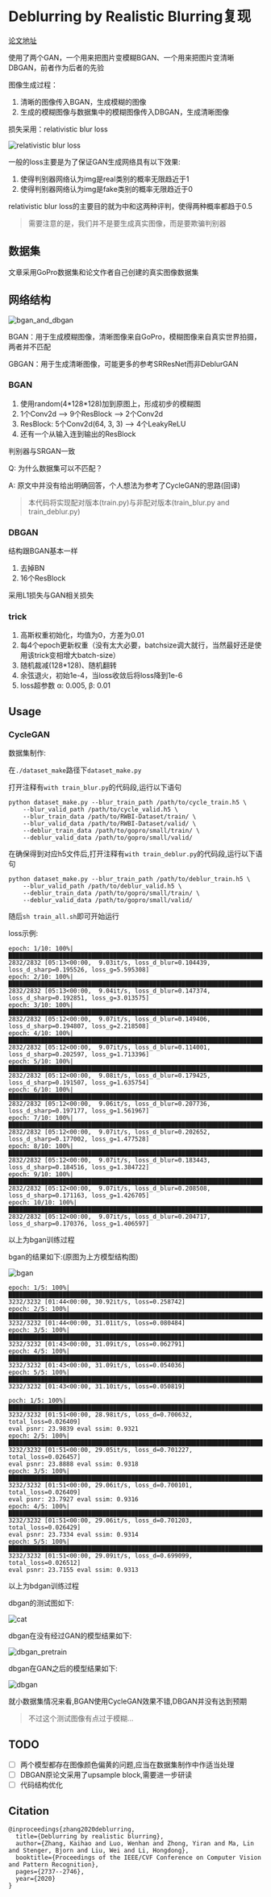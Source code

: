# Deblurring by Realistic Blurring复现

[论文地址](https://arxiv.org/pdf/2004.01860v2.pdf)

使用了两个GAN，一个用来把图片变模糊BGAN、一个用来把图片变清晰DBGAN，前者作为后者的先验

图像生成过程：

1. 清晰的图像传入BGAN，生成模糊的图像
2. 生成的模糊图像与数据集中的模糊图像传入DBGAN，生成清晰图像

损失采用：relativistic blur loss

![relativistic blur loss](./rbl.png)

一般的loss主要是为了保证GAN生成网络具有以下效果:

1. 使得判别器网络认为img是real类别的概率无限趋近于1
2. 使得判别器网络认为img是fake类别的概率无限趋近于0

relativistic blur loss的主要目的就为中和这两种评判，使得两种概率都趋于0.5

> 需要注意的是，我们并不是要生成真实图像，而是要欺骗判别器

## 数据集

文章采用GoPro数据集和论文作者自己创建的真实图像数据集

## 网络结构

![bgan_and_dbgan](./bgan_and_dbgan.png)

BGAN：用于生成模糊图像，清晰图像来自GoPro，模糊图像来自真实世界拍摄，两者并不匹配

GBGAN：用于生成清晰图像，可能更多的参考SRResNet而非DeblurGAN

### BGAN

1. 使用random(4\*128\*128)加到原图上，形成初步的模糊图
2. 1个Conv2d --> 9个ResBlock --> 2个Conv2d
3. ResBlock: 5个Conv2d(64, 3, 3) --> 4个LeakyReLU
4. 还有一个从输入连到输出的ResBlock

判别器与SRGAN一致

Q: 为什么数据集可以不匹配？

A: 原文中并没有给出明确回答，个人想法为参考了CycleGAN的思路(回译)

> 本代码将实现配对版本(train.py)与非配对版本(train_blur.py and train_deblur.py)

### DBGAN

结构跟BGAN基本一样

1. 去掉BN
2. 16个ResBlock

采用L1损失与GAN相关损失

### trick

1. 高斯权重初始化，均值为0，方差为0.01
2. 每4个epoch更新权重（没有太大必要，batchsize调大就行，当然最好还是使用该trick变相增大batch-size）
3. 随机裁减(128\*128)、随机翻转
4. 余弦退火，初始1e-4，当loss收敛后将loss降到1e-6
5. loss超参数 α: 0.005, β: 0.01

## Usage

### CycleGAN

数据集制作:

在`./dataset_make`路径下`dataset_make.py`

打开注释有`with train_blur.py`的代码段,运行以下语句

```shell
python dataset_make.py --blur_train_path /path/to/cycle_train.h5 \
	--blur_valid_path /path/to/cycle_valid.h5 \
	--blur_train_data /path/to/RWBI-Dataset/train/ \
	--blur_valid_data /path/to/RWBI-Dataset/valid/ \
	--deblur_train_data /path/to/gopro/small/train/ \
	--deblur_valid_data /path/to/gopro/small/valid/
```

在确保得到对应h5文件后,打开注释有`with train_deblur.py`的代码段,运行以下语句

```shell
python dataset_make.py --blur_train_path /path/to/deblur_train.h5 \
	--blur_valid_path /path/to/deblur_valid.h5 \
	--deblur_train_data /path/to/gopro/small/train/ \
	--deblur_valid_data /path/to/gopro/small/valid/
```

随后`sh train_all.sh`即可开始运行

loss示例:

```apl
epoch: 1/10: 100%|██████████████████████████████████████████████████████████████████████████████████████████████████████████████████████████████████████████████████████████████████████| 2832/2832 [05:13<00:00,  9.03it/s, loss_d_blur=0.104439, loss_d_sharp=0.195526, loss_g=5.595308]
epoch: 2/10: 100%|██████████████████████████████████████████████████████████████████████████████████████████████████████████████████████████████████████████████████████████████████████| 2832/2832 [05:13<00:00,  9.04it/s, loss_d_blur=0.147374, loss_d_sharp=0.192851, loss_g=3.013575]
epoch: 3/10: 100%|██████████████████████████████████████████████████████████████████████████████████████████████████████████████████████████████████████████████████████████████████████| 2832/2832 [05:12<00:00,  9.07it/s, loss_d_blur=0.149406, loss_d_sharp=0.194807, loss_g=2.218508]
epoch: 4/10: 100%|██████████████████████████████████████████████████████████████████████████████████████████████████████████████████████████████████████████████████████████████████████| 2832/2832 [05:12<00:00,  9.07it/s, loss_d_blur=0.114001, loss_d_sharp=0.202597, loss_g=1.713396]
epoch: 5/10: 100%|██████████████████████████████████████████████████████████████████████████████████████████████████████████████████████████████████████████████████████████████████████| 2832/2832 [05:12<00:00,  9.08it/s, loss_d_blur=0.179425, loss_d_sharp=0.191507, loss_g=1.635754]
epoch: 6/10: 100%|██████████████████████████████████████████████████████████████████████████████████████████████████████████████████████████████████████████████████████████████████████| 2832/2832 [05:12<00:00,  9.06it/s, loss_d_blur=0.207736, loss_d_sharp=0.197177, loss_g=1.561967]
epoch: 7/10: 100%|██████████████████████████████████████████████████████████████████████████████████████████████████████████████████████████████████████████████████████████████████████| 2832/2832 [05:12<00:00,  9.07it/s, loss_d_blur=0.202652, loss_d_sharp=0.177002, loss_g=1.477528]
epoch: 8/10: 100%|██████████████████████████████████████████████████████████████████████████████████████████████████████████████████████████████████████████████████████████████████████| 2832/2832 [05:12<00:00,  9.07it/s, loss_d_blur=0.183443, loss_d_sharp=0.184516, loss_g=1.384722]
epoch: 9/10: 100%|██████████████████████████████████████████████████████████████████████████████████████████████████████████████████████████████████████████████████████████████████████| 2832/2832 [05:12<00:00,  9.07it/s, loss_d_blur=0.208508, loss_d_sharp=0.171163, loss_g=1.426705]
epoch: 10/10: 100%|█████████████████████████████████████████████████████████████████████████████████████████████████████████████████████████████████████████████████████████████████████| 2832/2832 [05:12<00:00,  9.07it/s, loss_d_blur=0.204717, loss_d_sharp=0.170376, loss_g=1.406597]
```

以上为bgan训练过程

bgan的结果如下:(原图为上方模型结构图)

![bgan](/home/jkhu29/img-edit/deblur/blur.png)

```apl
epoch: 1/5: 100%|██████████████████████████████████████████████████████████████████████████████████████████████████████████████████████████████████████████████████████████████████████████████████████████████████████████████████████| 3232/3232 [01:44<00:00, 30.92it/s, loss=0.258742]
epoch: 2/5: 100%|██████████████████████████████████████████████████████████████████████████████████████████████████████████████████████████████████████████████████████████████████████████████████████████████████████████████████████| 3232/3232 [01:44<00:00, 31.01it/s, loss=0.080484]
epoch: 3/5: 100%|██████████████████████████████████████████████████████████████████████████████████████████████████████████████████████████████████████████████████████████████████████████████████████████████████████████████████████| 3232/3232 [01:43<00:00, 31.09it/s, loss=0.062791]
epoch: 4/5: 100%|██████████████████████████████████████████████████████████████████████████████████████████████████████████████████████████████████████████████████████████████████████████████████████████████████████████████████████| 3232/3232 [01:43<00:00, 31.09it/s, loss=0.054036]
epoch: 5/5: 100%|██████████████████████████████████████████████████████████████████████████████████████████████████████████████████████████████████████████████████████████████████████████████████████████████████████████████████████| 3232/3232 [01:43<00:00, 31.10it/s, loss=0.050819]

poch: 1/5: 100%|███████████████████████████████████████████████████████████████████████████████████████████████████████████████████████████████████████████████████████████████████████████████████████████████| 3232/3232 [01:51<00:00, 28.98it/s, loss_d=0.700632, total_loss=0.026409]
eval psnr: 23.9839 eval ssim: 0.9321
epoch: 2/5: 100%|███████████████████████████████████████████████████████████████████████████████████████████████████████████████████████████████████████████████████████████████████████████████████████████████| 3232/3232 [01:51<00:00, 29.05it/s, loss_d=0.701227, total_loss=0.026457]
eval psnr: 23.8888 eval ssim: 0.9318
epoch: 3/5: 100%|███████████████████████████████████████████████████████████████████████████████████████████████████████████████████████████████████████████████████████████████████████████████████████████████| 3232/3232 [01:51<00:00, 29.06it/s, loss_d=0.700101, total_loss=0.026409]
eval psnr: 23.7927 eval ssim: 0.9316
epoch: 4/5: 100%|███████████████████████████████████████████████████████████████████████████████████████████████████████████████████████████████████████████████████████████████████████████████████████████████| 3232/3232 [01:51<00:00, 29.06it/s, loss_d=0.701203, total_loss=0.026429]
eval psnr: 23.7334 eval ssim: 0.9314
epoch: 5/5: 100%|███████████████████████████████████████████████████████████████████████████████████████████████████████████████████████████████████████████████████████████████████████████████████████████████| 3232/3232 [01:51<00:00, 29.09it/s, loss_d=0.699099, total_loss=0.026512]
eval psnr: 23.7155 eval ssim: 0.9313
```

以上为bdgan训练过程

dbgan的测试图如下:

![cat](/home/jkhu29/img-edit/deblur/deblur.jpg)

dbgan在没有经过GAN的模型结果如下:

![dbgan_pretrain](./deblur_pretrain_result.jpg)

dbgan在GAN之后的模型结果如下:

![dbgan](./deblur_result.jpg)

就小数据集情况来看,BGAN使用CycleGAN效果不错,DBGAN并没有达到预期

> 不过这个测试图像有点过于模糊...

## TODO

- [ ] 两个模型都存在图像颜色偏黄的问题,应当在数据集制作中作适当处理
- [ ] DBGAN原论文采用了upsample block,需要进一步研读
- [ ] 代码结构优化

## Citation

```
@inproceedings{zhang2020deblurring,
  title={Deblurring by realistic blurring},
  author={Zhang, Kaihao and Luo, Wenhan and Zhong, Yiran and Ma, Lin and Stenger, Bjorn and Liu, Wei and Li, Hongdong},
  booktitle={Proceedings of the IEEE/CVF Conference on Computer Vision and Pattern Recognition},
  pages={2737--2746},
  year={2020}
}
```
